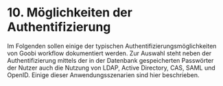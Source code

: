 # 10. Möglichkeiten der Authentifizierung

Im Folgenden sollen einige der typischen Authentifizierungsmöglichkeiten von Goobi workflow dokumentiert werden. Zur Auswahl steht neben der Authentifizierung mittels der in der Datenbank gespeicherten Passwörter der Nutzer auch die Nutzung von LDAP, Active Directory, CAS, SAML und OpenID. Einige dieser Anwendungsszenarien sind hier beschrieben.

